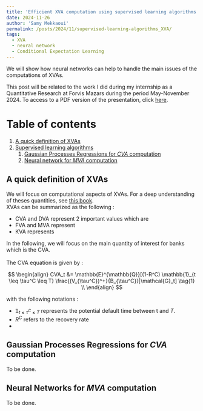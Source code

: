 ```yaml
---
title: 'Efficient XVA computation using supervised learning algorithms'
date: 2024-11-26
author: 'Samy Mekkaoui'
permalink: /posts/2024/11/supervised-learning-algorithms_XVA/
tags:
  - XVA
  - neural network
  - Conditional Expectation Learning
---
```



We will show how neural networks can help to handle the main issues of the computations of XVAs.


This post will be related to the work I did during my internship as a Quantitative Research at Forvis Mazars during the period May-November 2024. 
To access to a PDF version of the presentation, click [here](https://samymekk.github.io/files/Slides_IA_Presentation_SamyMekkaoui.pdf).




# Table of contents
<!-- no toc -->
1. [A quick definition of XVAs ](#whatIs)
2. [Supervised learning algorithms ](#example)
    1. [Gaussian Processes Regressions for *CVA* computation ](#GPR-CVA)
    2. [Neural network for *MVA* computation](#NN-MVA)

   


 







## A quick definition of XVAs <a name="whatIs"></a>



We will focus on computational aspects of $\text{XVAs}$. For a deep understanding of theses quantities, see [this book](https://onlinelibrary.wiley.com/doi/book/10.1002/9781119508991).
<br>
$\text{XVAs}$ can be summarized as the following : 


- $\text{CVA}$ and $\text{DVA}$ represent 2 important values which are
- $\text{FVA}$ and $\text{MVA}$ represent
- $\text{KVA}$ represents

In the following, we will focus on the main quantity of interest for banks which is the $\text{CVA}$.
<br>
<br>
The $\text{CVA}$ equation is given by : 


$$
\begin{align}
CVA_t &= \mathbb{E}^{\mathbb{Q}}[(1-R^C) \mathbb{1}_{t \leq \tau^C \leq T} \frac{(V_{\tau^C})^+}{B_{\tau^C}}|\mathcal{G}_t]   \tag{1} \\
\end{align}
$$

$\text{with the following notations :}$

- $\mathbb{1}_{t \leq \tau^C \leq T}$ represents the potential default time between t and $T$.
- $R^C$ refers to the recovery rate
- 

## Gaussian Processes Regressions for *CVA* computation <a name="GPR-CVA"></a>

To be done.

## Neural Networks for *MVA* computation <a name="NN-MVA"></a>

To be done.


